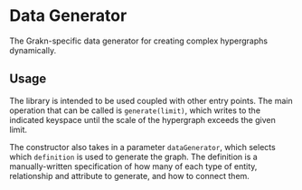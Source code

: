 # Data Generator

The Grakn-specific data generator for creating complex hypergraphs dynamically.

## Usage
The library is intended to be used coupled with other entry points. The main operation
that can be called is `generate(limit)`, which writes to the indicated keyspace
until the scale of the hypergraph exceeds the given limit.

The constructor also takes in a parameter `dataGenerator`, which selects
which `definition` is used to generate the graph. The definition is a manually-written
specification of how many of each type of entity, relationship and attribute to 
generate, and how to connect them.

